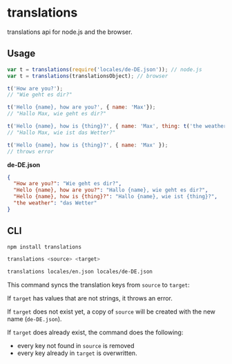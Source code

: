 # translations
translations api for node.js and the browser.

## Usage

```js
var t = translations(require('locales/de-DE.json')); // node.js
var t = translations(translationsObject); // browser

t('How are you?');
// "Wie geht es dir?"

t('Hello {name}, how are you?', { name: 'Max'});
// "Hallo Max, wie geht es dir?"

t('Hello {name}, how is {thing}?', { name: 'Max', thing: t('the weather')});
// "Hallo Max, wie ist das Wetter?"

t('Hello {name}, how is {thing}?', { name: 'Max' });
// throws error
```

__de-DE.json__

```json
{
  "How are you?": "Wie geht es dir?",
  "Hello {name}, how are you?": "Hallo {name}, wie geht es dir?",
  "Hello {name}, how is {thing}?": "Hallo {name}, wie ist {thing}?",
  "the weather": "das Wetter"
}
```

## CLI

```bash
npm install translations

translations <source> <target>

translations locales/en.json locales/de-DE.json
```

This command syncs the translation keys from `source` to `target`:

If `target` has values that are not strings, it throws an error.

If `target` does not exist yet, a copy of `source` will be created with the new name (`de-DE.json`).

If `target` does already exist, the command does the following:
- every key not found in `source` is removed
- every key already in `target` is overwritten.

